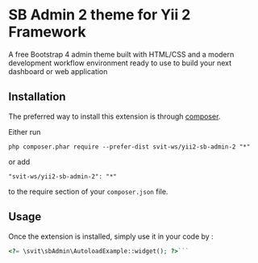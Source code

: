 SB Admin 2 theme for Yii 2 Framework
====================================
A free Bootstrap 4 admin theme built with HTML/CSS and a modern development workflow environment ready to use to build your next dashboard or web application

Installation
------------

The preferred way to install this extension is through [composer](http://getcomposer.org/download/).

Either run

```
php composer.phar require --prefer-dist svit-ws/yii2-sb-admin-2 "*"
```

or add

```
"svit-ws/yii2-sb-admin-2": "*"
```

to the require section of your `composer.json` file.


Usage
-----

Once the extension is installed, simply use it in your code by  :

```php
<?= \svit\sbAdmin\AutoloadExample::widget(); ?>```